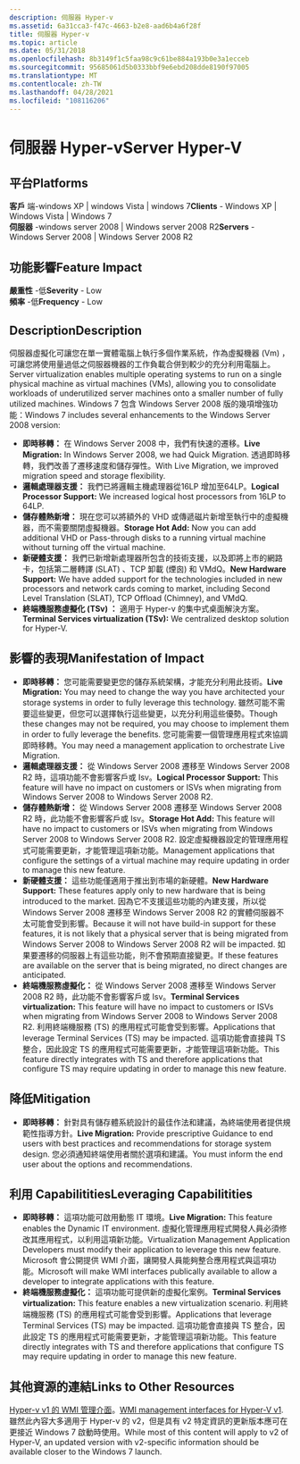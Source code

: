 ```yaml
---
description: 伺服器 Hyper-v
ms.assetid: 6a31cca3-f47c-4663-b2e8-aad6b4a6f28f
title: 伺服器 Hyper-v
ms.topic: article
ms.date: 05/31/2018
ms.openlocfilehash: 8b3149f1c5faa98c9c61be884a193b0e3a1ecceb
ms.sourcegitcommit: 95685061d5b0333bbf9e6ebd208dde8190f97005
ms.translationtype: MT
ms.contentlocale: zh-TW
ms.lasthandoff: 04/28/2021
ms.locfileid: "108116206"
---
```

# <a name="server-hyper-v"></a><span data-ttu-id="a8281-103">伺服器 Hyper-v</span><span class="sxs-lookup"><span data-stu-id="a8281-103">Server Hyper-V</span></span>

## <a name="platforms"></a><span data-ttu-id="a8281-104">平台</span><span class="sxs-lookup"><span data-stu-id="a8281-104">Platforms</span></span>

 <span data-ttu-id="a8281-105">**客戶** 端-windows XP \| windows Vista \| windows 7</span><span class="sxs-lookup"><span data-stu-id="a8281-105">**Clients** - Windows XP \| Windows Vista \| Windows 7</span></span>  
<span data-ttu-id="a8281-106">**伺服器** -windows server 2008 \| Windows server 2008 R2</span><span class="sxs-lookup"><span data-stu-id="a8281-106">**Servers** - Windows Server 2008 \| Windows Server 2008 R2</span></span>  

## <a name="feature-impact"></a><span data-ttu-id="a8281-107">功能影響</span><span class="sxs-lookup"><span data-stu-id="a8281-107">Feature Impact</span></span>

 <span data-ttu-id="a8281-108">**嚴重性** -低</span><span class="sxs-lookup"><span data-stu-id="a8281-108">**Severity** - Low</span></span>  
<span data-ttu-id="a8281-109">**頻率** -低</span><span class="sxs-lookup"><span data-stu-id="a8281-109">**Frequency** - Low</span></span>  





## <a name="description"></a><span data-ttu-id="a8281-110">Description</span><span class="sxs-lookup"><span data-stu-id="a8281-110">Description</span></span>

<span data-ttu-id="a8281-111">伺服器虛擬化可讓您在單一實體電腦上執行多個作業系統，作為虛擬機器 (Vm) ，可讓您將使用量過低之伺服器機器的工作負載合併到較少的充分利用電腦上。</span><span class="sxs-lookup"><span data-stu-id="a8281-111">Server virtualization enables multiple operating systems to run on a single physical machine as virtual machines (VMs), allowing you to consolidate workloads of underutilized server machines onto a smaller number of fully utilized machines.</span></span> <span data-ttu-id="a8281-112">Windows 7 包含 Windows Server 2008 版的幾項增強功能：</span><span class="sxs-lookup"><span data-stu-id="a8281-112">Windows 7 includes several enhancements to the Windows Server 2008 version:</span></span>

-   <span data-ttu-id="a8281-113">**即時移轉：** 在 Windows Server 2008 中，我們有快速的遷移。</span><span class="sxs-lookup"><span data-stu-id="a8281-113">**Live Migration:** In Windows Server 2008, we had Quick Migration.</span></span> <span data-ttu-id="a8281-114">透過即時移轉，我們改善了遷移速度和儲存彈性。</span><span class="sxs-lookup"><span data-stu-id="a8281-114">With Live Migration, we improved migration speed and storage flexibility.</span></span>
-   <span data-ttu-id="a8281-115">**邏輯處理器支援：** 我們已將邏輯主機處理器從16LP 增加至64LP。</span><span class="sxs-lookup"><span data-stu-id="a8281-115">**Logical Processor Support:** We increased logical host processors from 16LP to 64LP.</span></span>
-   <span data-ttu-id="a8281-116">**儲存體熱新增：** 現在您可以將額外的 VHD 或傳遞磁片新增至執行中的虛擬機器，而不需要關閉虛擬機器。</span><span class="sxs-lookup"><span data-stu-id="a8281-116">**Storage Hot Add:** Now you can add additional VHD or Pass-through disks to a running virtual machine without turning off the virtual machine.</span></span>
-   <span data-ttu-id="a8281-117">**新硬體支援：** 我們已新增新處理器所包含的技術支援，以及即將上市的網路卡，包括第二層轉譯 (SLAT) 、TCP 卸載 (煙囪) 和 VMdQ。</span><span class="sxs-lookup"><span data-stu-id="a8281-117">**New Hardware Support:** We have added support for the technologies included in new processors and network cards coming to market, including Second Level Translation (SLAT), TCP Offload (Chimney), and VMdQ.</span></span>
-   <span data-ttu-id="a8281-118">**終端機服務虛擬化 (TSv) ：** 適用于 Hyper-v 的集中式桌面解決方案。</span><span class="sxs-lookup"><span data-stu-id="a8281-118">**Terminal Services virtualization (TSv):** We centralized desktop solution for Hyper-V.</span></span>

## <a name="manifestation-of-impact"></a><span data-ttu-id="a8281-119">影響的表現</span><span class="sxs-lookup"><span data-stu-id="a8281-119">Manifestation of Impact</span></span>

-   <span data-ttu-id="a8281-120">**即時移轉：** 您可能需要變更您的儲存系統架構，才能充分利用此技術。</span><span class="sxs-lookup"><span data-stu-id="a8281-120">**Live Migration:** You may need to change the way you have architected your storage systems in order to fully leverage this technology.</span></span> <span data-ttu-id="a8281-121">雖然可能不需要這些變更，但您可以選擇執行這些變更，以充分利用這些優勢。</span><span class="sxs-lookup"><span data-stu-id="a8281-121">Though these changes may not be required, you may choose to implement them in order to fully leverage the benefits.</span></span> <span data-ttu-id="a8281-122">您可能需要一個管理應用程式來協調即時移轉。</span><span class="sxs-lookup"><span data-stu-id="a8281-122">You may need a management application to orchestrate Live Migration.</span></span>
-   <span data-ttu-id="a8281-123">**邏輯處理器支援：** 從 Windows Server 2008 遷移至 Windows Server 2008 R2 時，這項功能不會影響客戶或 Isv。</span><span class="sxs-lookup"><span data-stu-id="a8281-123">**Logical Processor Support:** This feature will have no impact on customers or ISVs when migrating from Windows Server 2008 to Windows Server 2008 R2.</span></span>
-   <span data-ttu-id="a8281-124">**儲存體熱新增：** 從 Windows Server 2008 遷移至 Windows Server 2008 R2 時，此功能不會影響客戶或 Isv。</span><span class="sxs-lookup"><span data-stu-id="a8281-124">**Storage Hot Add:** This feature will have no impact to customers or ISVs when migrating from Windows Server 2008 to Windows Server 2008 R2.</span></span> <span data-ttu-id="a8281-125">設定虛擬機器設定的管理應用程式可能需要更新，才能管理這項新功能。</span><span class="sxs-lookup"><span data-stu-id="a8281-125">Management applications that configure the settings of a virtual machine may require updating in order to manage this new feature.</span></span>
-   <span data-ttu-id="a8281-126">**新硬體支援：** 這些功能僅適用于推出到市場的新硬體。</span><span class="sxs-lookup"><span data-stu-id="a8281-126">**New Hardware Support:** These features apply only to new hardware that is being introduced to the market.</span></span> <span data-ttu-id="a8281-127">因為它不支援這些功能的內建支援，所以從 Windows Server 2008 遷移至 Windows Server 2008 R2 的實體伺服器不太可能會受到影響。</span><span class="sxs-lookup"><span data-stu-id="a8281-127">Because it will not have build-in support for these features, it is not likely that a physical server that is being migrated from Windows Server 2008 to Windows Server 2008 R2 will be impacted.</span></span> <span data-ttu-id="a8281-128">如果要遷移的伺服器上有這些功能，則不會預期直接變更。</span><span class="sxs-lookup"><span data-stu-id="a8281-128">If these features are available on the server that is being migrated, no direct changes are anticipated.</span></span>
-   <span data-ttu-id="a8281-129">**終端機服務虛擬化：** 從 Windows Server 2008 遷移至 Windows Server 2008 R2 時，此功能不會影響客戶或 Isv。</span><span class="sxs-lookup"><span data-stu-id="a8281-129">**Terminal Services virtualization:** This feature will have no impact to customers or ISVs when migrating from Windows Server 2008 to Windows Server 2008 R2.</span></span> <span data-ttu-id="a8281-130">利用終端機服務 (TS) 的應用程式可能會受到影響。</span><span class="sxs-lookup"><span data-stu-id="a8281-130">Applications that leverage Terminal Services (TS) may be impacted.</span></span> <span data-ttu-id="a8281-131">這項功能會直接與 TS 整合，因此設定 TS 的應用程式可能需要更新，才能管理這項新功能。</span><span class="sxs-lookup"><span data-stu-id="a8281-131">This feature directly integrates with TS and therefore applications that configure TS may require updating in order to manage this new feature.</span></span>

## <a name="mitigation"></a><span data-ttu-id="a8281-132">降低</span><span class="sxs-lookup"><span data-stu-id="a8281-132">Mitigation</span></span>

-   <span data-ttu-id="a8281-133">**即時移轉：** 針對具有儲存體系統設計的最佳作法和建議，為終端使用者提供規範性指導方針。</span><span class="sxs-lookup"><span data-stu-id="a8281-133">**Live Migration:** Provide prescriptive Guidance to end users with best practices and recommendations for storage system design.</span></span> <span data-ttu-id="a8281-134">您必須通知終端使用者關於選項和建議。</span><span class="sxs-lookup"><span data-stu-id="a8281-134">You must inform the end user about the options and recommendations.</span></span>

## <a name="leveraging-capabilitities"></a><span data-ttu-id="a8281-135">利用 Capabilitities</span><span class="sxs-lookup"><span data-stu-id="a8281-135">Leveraging Capabilitities</span></span>

-   <span data-ttu-id="a8281-136">**即時移轉：** 這項功能可啟用動態 IT 環境。</span><span class="sxs-lookup"><span data-stu-id="a8281-136">**Live Migration:** This feature enables the Dynamic IT environment.</span></span> <span data-ttu-id="a8281-137">虛擬化管理應用程式開發人員必須修改其應用程式，以利用這項新功能。</span><span class="sxs-lookup"><span data-stu-id="a8281-137">Virtualization Management Application Developers must modify their application to leverage this new feature.</span></span> <span data-ttu-id="a8281-138">Microsoft 會公開提供 WMI 介面，讓開發人員能夠整合應用程式與這項功能。</span><span class="sxs-lookup"><span data-stu-id="a8281-138">Microsoft will make WMI interfaces publically available to allow a developer to integrate applications with this feature.</span></span>
-   <span data-ttu-id="a8281-139">**終端機服務虛擬化：** 這項功能可提供新的虛擬化案例。</span><span class="sxs-lookup"><span data-stu-id="a8281-139">**Terminal Services virtualization:** This feature enables a new virtualization scenario.</span></span> <span data-ttu-id="a8281-140">利用終端機服務 (TS) 的應用程式可能會受到影響。</span><span class="sxs-lookup"><span data-stu-id="a8281-140">Applications that leverage Terminal Services (TS) may be impacted.</span></span> <span data-ttu-id="a8281-141">這項功能會直接與 TS 整合，因此設定 TS 的應用程式可能需要更新，才能管理這項新功能。</span><span class="sxs-lookup"><span data-stu-id="a8281-141">This feature directly integrates with TS and therefore applications that configure TS may require updating in order to manage this new feature.</span></span>

## <a name="links-to-other-resources"></a><span data-ttu-id="a8281-142">其他資源的連結</span><span class="sxs-lookup"><span data-stu-id="a8281-142">Links to Other Resources</span></span>

<span data-ttu-id="a8281-143">[Hyper-v v1 的 WMI 管理介面](/previous-versions/windows/desktop/virtual/windows-virtualization-portal)。</span><span class="sxs-lookup"><span data-stu-id="a8281-143">[WMI management interfaces for Hyper-V v1](/previous-versions/windows/desktop/virtual/windows-virtualization-portal).</span></span> <span data-ttu-id="a8281-144">雖然此內容大多適用于 Hyper-v 的 v2，但是具有 v2 特定資訊的更新版本應可在更接近 Windows 7 啟動時使用。</span><span class="sxs-lookup"><span data-stu-id="a8281-144">While most of this content will apply to v2 of Hyper-V, an updated version with v2-specific information should be available closer to the Windows 7 launch.</span></span>

 

 
